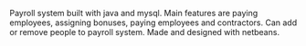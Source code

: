 Payroll system built with java and mysql. Main features are paying employees, assigning bonuses, paying employees and contractors. Can add or remove people to payroll system. Made and designed with netbeans.
